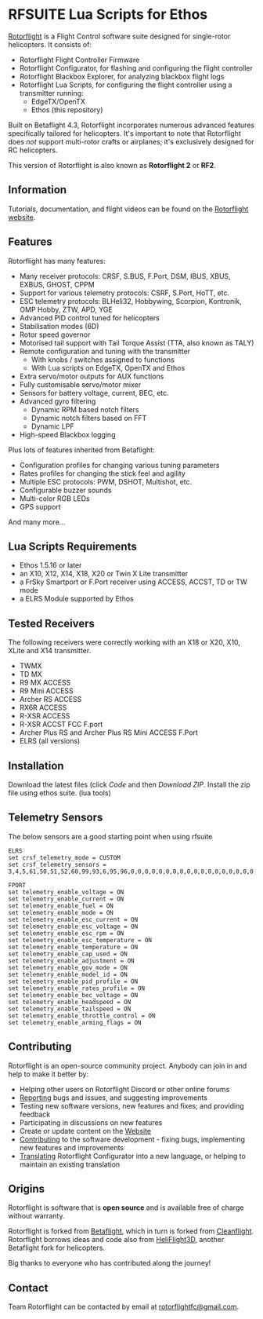 # RFSUITE Lua Scripts for Ethos

[Rotorflight](https://github.com/rotorflight) is a Flight Control software suite designed for
single-rotor helicopters. It consists of:

- Rotorflight Flight Controller Firmware
- Rotorflight Configurator, for flashing and configuring the flight controller
- Rotorflight Blackbox Explorer, for analyzing blackbox flight logs
- Rotorflight Lua Scripts, for configuring the flight controller using a transmitter running:
  - EdgeTX/OpenTX
  - Ethos (this repository)

Built on Betaflight 4.3, Rotorflight incorporates numerous advanced features specifically
tailored for helicopters. It's important to note that Rotorflight does _not_ support multi-rotor
crafts or airplanes; it's exclusively designed for RC helicopters.

This version of Rotorflight is also known as **Rotorflight 2** or **RF2**.


## Information

Tutorials, documentation, and flight videos can be found on the [Rotorflight website](https://www.rotorflight.org/).


## Features

Rotorflight has many features:

* Many receiver protocols: CRSF, S.BUS, F.Port, DSM, IBUS, XBUS, EXBUS, GHOST, CPPM
* Support for various telemetry protocols: CSRF, S.Port, HoTT, etc.
* ESC telemetry protocols: BLHeli32, Hobbywing, Scorpion, Kontronik, OMP Hobby, ZTW, APD, YGE
* Advanced PID control tuned for helicopters
* Stabilisation modes (6D)
* Rotor speed governor
* Motorised tail support with Tail Torque Assist (TTA, also known as TALY)
* Remote configuration and tuning with the transmitter
  - With knobs / switches assigned to functions
  - With Lua scripts on EdgeTX, OpenTX and Ethos
* Extra servo/motor outputs for AUX functions
* Fully customisable servo/motor mixer
* Sensors for battery voltage, current, BEC, etc.
* Advanced gyro filtering
  - Dynamic RPM based notch filters
  - Dynamic notch filters based on FFT
  - Dynamic LPF
* High-speed Blackbox logging

Plus lots of features inherited from Betaflight:

* Configuration profiles for changing various tuning parameters
* Rates profiles for changing the stick feel and agility
* Multiple ESC protocols: PWM, DSHOT, Multishot, etc.
* Configurable buzzer sounds
* Multi-color RGB LEDs
* GPS support

And many more...


## Lua Scripts Requirements

- Ethos 1.5.16 or later
- an X10, X12, X14, X18, X20 or Twin X Lite transmitter
- a FrSky Smartport or F.Port receiver using ACCESS, ACCST, TD or TW mode
- a ELRS Module supported by Ethos


## Tested Receivers

The following receivers were correctly working with an X18 or X20, X10, XLite and X14 transmitter.
- TWMX
- TD MX
- R9 MX ACCESS 
- R9 Mini ACCESS 
- Archer RS ACCESS
- RX6R ACCESS 
- R-XSR ACCESS
- R-XSR ACCST FCC F.port 
- Archer Plus RS and Archer Plus RS Mini ACCESS F.Port 
- ELRS (all versions)


## Installation

Download the latest files (click *Code* and then *Download ZIP*.  Install the zip file using ethos suite. (lua tools)

## Telemetry Sensors
The below sensors are a good starting point when using rfsuite

```
ELRS
set crsf_telemetry_mode = CUSTOM
set crsf_telemetry_sensors = 3,4,5,61,50,51,52,60,99,93,6,95,96,0,0,0,0,0,0,0,0,0,0,0,0,0,0,0,0,0,0,0,0,0,0,0,0,0,0,0

FPORT
set telemetry_enable_voltage = ON
set telemetry_enable_current = ON
set telemetry_enable_fuel = ON
set telemetry_enable_mode = ON
set telemetry_enable_esc_current = ON
set telemetry_enable_esc_voltage = ON
set telemetry_enable_esc_rpm = ON
set telemetry_enable_esc_temperature = ON
set telemetry_enable_temperature = ON
set telemetry_enable_cap_used = ON
set telemetry_enable_adjustment = ON
set telemetry_enable_gov_mode = ON
set telemetry_enable_model_id = ON
set telemetry_enable_pid_profile = ON
set telemetry_enable_rates_profile = ON
set telemetry_enable_bec_voltage = ON
set telemetry_enable_headspeed = ON
set telemetry_enable_tailspeed = ON
set telemetry_enable_throttle_control = ON
set telemetry_enable_arming_flags = ON
```

## Contributing

Rotorflight is an open-source community project. Anybody can join in and help to make it better by:

* Helping other users on Rotorflight Discord or other online forums
* [Reporting](https://github.com/rotorflight?tab=repositories) bugs and issues, and suggesting improvements
* Testing new software versions, new features and fixes; and providing feedback
* Participating in discussions on new features
* Create or update content on the [Website](https://www.rotorflight.org)
* [Contributing](https://www.rotorflight.org/docs/Contributing/intro) to the software development - fixing bugs, implementing new features and improvements
* [Translating](https://www.rotorflight.org/docs/Contributing/intro#translations) Rotorflight Configurator into a new language, or helping to maintain an existing translation


## Origins

Rotorflight is software that is **open source** and is available free of charge without warranty.

Rotorflight is forked from [Betaflight](https://github.com/betaflight), which in turn is forked from [Cleanflight](https://github.com/cleanflight).
Rotorflight borrows ideas and code also from [HeliFlight3D](https://github.com/heliflight3d/), another Betaflight fork for helicopters.

Big thanks to everyone who has contributed along the journey!


## Contact

Team Rotorflight can be contacted by email at rotorflightfc@gmail.com.

